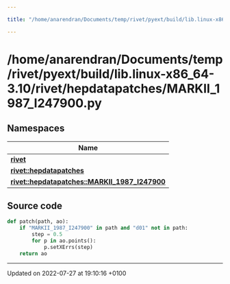 ```yaml
---

title: "/home/anarendran/Documents/temp/rivet/pyext/build/lib.linux-x86_64-3.10/rivet/hepdatapatches/MARKII_1987_I247900.py"

---
```


# /home/anarendran/Documents/temp/rivet/pyext/build/lib.linux-x86_64-3.10/rivet/hepdatapatches/MARKII_1987_I247900.py



## Namespaces

| Name           |
| -------------- |
| **[rivet](http://example.org/namespaces/namespacerivet/)**  |
| **[rivet::hepdatapatches](http://example.org/namespaces/namespacerivet_1_1hepdatapatches/)**  |
| **[rivet::hepdatapatches::MARKII_1987_I247900](http://example.org/namespaces/namespacerivet_1_1hepdatapatches_1_1markii__1987__i247900/)**  |




## Source code

```python
def patch(path, ao):
    if "MARKII_1987_I247900" in path and "d01" not in path:
        step = 0.5
        for p in ao.points():
            p.setXErrs(step)
    return ao
```


-------------------------------

Updated on 2022-07-27 at 19:10:16 +0100
